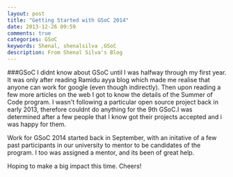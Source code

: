 ```yaml
---
layout: post
title: "Getting Started with GSoC 2014"
date: 2013-12-26 09:59
comments: true
categories: GSoC
keywords: Shenal, shenalsilva ,GSoC
description: From Shenal Silva's Blog
---
```

###GSoC
I didnt know about GSoC until I was halfway through my first year. It was only after reading Ramidu ayya blog which made me realise that anyone can work for google (even though indirectly). Then upon reading a few more articles on the web I got to know the details of the Summer of Code program. 
I wasn't following a particular open source project back in early 2013, therefore couldnt do anything for the 9th GSoC.I was determined after a few people that I know got their projects accepted and i was happy for them.

Work for GSoC 2014 started back in September, with an initative of a few past participants in our university to mentor to be candidates of the program. I too was assigned a mentor, and its been of great help.

Hoping to make a big impact this time.
Cheers!
